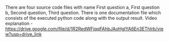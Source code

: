There are four source code files with name First question a, First question b, Second question, Third question.
There is one documentation file which consists of the executed python code along with the output result.
Video explanation - https://drive.google.com/file/d/1R2RedWFjqqFAhbJAoHglYA6En3EThIrb/view?usp=drive_link
